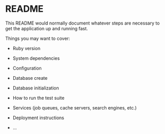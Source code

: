 # README

This README would normally document whatever steps are necessary to get the
application up and running fast.

Things you may want to cover:

* Ruby version 

* System dependencies

* Configuration

* Database create

* Database initialization

* How to run the test suite

* Services (job queues, cache servers, search engines, etc.)

* Deployment instructions

* ...
